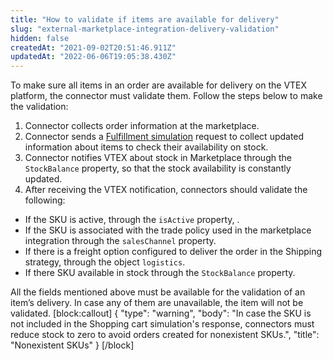 ```yaml
---
title: "How to validate if items are available for delivery"
slug: "external-marketplace-integration-delivery-validation"
hidden: false
createdAt: "2021-09-02T20:51:46.911Z"
updatedAt: "2022-06-06T19:05:38.430Z"
---
```

To make sure all items in an order are available for delivery on the VTEX platform, the connector must validate them. Follow the steps below to make the validation:



1. Connector collects order information at the marketplace.
2. Connector sends a [Fulfillment simulation](https://developers.vtex.com/vtex-rest-api/reference/cartsimulation) request to collect updated information about items to check their availability on stock.
3. Connector notifies VTEX about stock in Marketplace through the `StockBalance` property, so that the stock availability is constantly updated.
4. After receiving the VTEX notification, connectors should validate the following:
- If the SKU is active, through the `isActive` property, .
- If the SKU is associated with the trade policy used in the marketplace integration through the `salesChannel` property.
- If there is a freight option configured to deliver the order in the Shipping strategy, through the object `logistics`.
- If there SKU available in stock through the `StockBalance` property.

All the fields mentioned above must be available for the validation of an item’s delivery. In case any of them are unavailable, the item will not be validated.
[block:callout]
{
  "type": "warning",
  "body": "In case the SKU is not included in the Shopping cart simulation's response, connectors must reduce stock to zero to avoid orders created for nonexistent SKUs.",
  "title": "Nonexistent SKUs"
}
[/block]